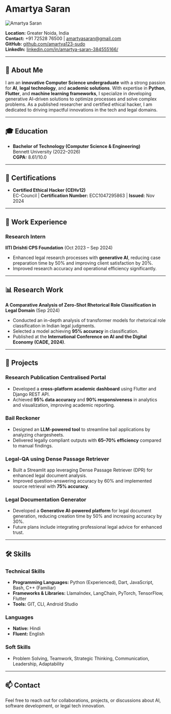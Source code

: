 # Amartya Saran

![Amartya Saran](https://drive.google.com/file/d/1akRZ7Pq775Lfuk4xyH_IneXsvR2MjpkF/view?usp=drive_link)

**Location:** Greater Noida, India  
**Contact:** +91 72528 76500 | [amartyasaran@gmail.com](mailto:amartyasaran@gmail.com)  
**GitHub:** [github.com/amartya123-sudo](https://github.com/amartya123-sudo)  
**LinkedIn:** [linkedin.com/in/amartya-saran-384555166/](https://www.linkedin.com/in/amartya-saran-384555166/)  

---

## 🌟 About Me

I am an **innovative Computer Science undergraduate** with a strong passion for **AI**, **legal technology**, and **academic solutions**. With expertise in **Python**, **Flutter**, and **machine learning frameworks**, I specialize in developing generative AI-driven solutions to optimize processes and solve complex problems. As a published researcher and certified ethical hacker, I am dedicated to driving impactful innovations in the tech and legal domains.

---

## 🎓 Education

- **Bachelor of Technology (Computer Science & Engineering)**  
  Bennett University (2022–2026)  
  **CGPA:** 8.61/10.0  

---

## 📜 Certifications

- **Certified Ethical Hacker (CEHv12)**  
  EC-Council | **Certification Number:** ECC1047295863 | **Issued:** Nov 2024  

---

## 💼 Work Experience

### Research Intern  
**IITI Drishti CPS Foundation** (Oct 2023 – Sep 2024)  
- Enhanced legal research processes with **generative AI**, reducing case preparation time by 50% and improving client satisfaction by 20%.  
- Improved research accuracy and operational efficiency significantly.  

---

## 📊 Research Work

**A Comparative Analysis of Zero-Shot Rhetorical Role Classification in Legal Domain** (Sep 2024)  
- Conducted an in-depth analysis of transformer models for rhetorical role classification in Indian legal judgments.  
- Selected a model achieving **95% accuracy** in classification.  
- Published at the **International Conference on AI and the Digital Economy (CADE, 2024)**.  

---

## 🔧 Projects

### **Research Publication Centralised Portal**  
- Developed a **cross-platform academic dashboard** using Flutter and Django REST API.  
- Achieved **95% data accuracy** and **90% responsiveness** in analytics and visualization, improving academic reporting.  

### **Bail Reckoner**  
- Designed an **LLM-powered tool** to streamline bail applications by analyzing chargesheets.  
- Delivered legally compliant outputs with **65–70% efficiency** compared to manual findings.  

### **Legal-QA using Dense Passage Retriever**  
- Built a Streamlit app leveraging Dense Passage Retriever (DPR) for enhanced legal document analysis.  
- Improved question-answering accuracy by 60% and implemented source retrieval with **75% accuracy**.  

### **Legal Documentation Generator**  
- Developed a **Generative AI-powered platform** for legal document generation, reducing creation time by 50% and increasing accuracy by 30%.  
- Future plans include integrating professional legal advice for enhanced trust.  

---

## 🛠️ Skills

### Technical Skills
- **Programming Languages:** Python (Experienced), Dart, JavaScript, Bash, C++ (Familiar)  
- **Frameworks & Libraries:** LlamaIndex, LangChain, PyTorch, TensorFlow, Flutter  
- **Tools:** GIT, CLI, Android Studio  

### Languages
- **Native:** Hindi  
- **Fluent:** English  

### Soft Skills
- Problem Solving, Teamwork, Strategic Thinking, Communication, Leadership, Adaptability  

---

## 📫 Contact

Feel free to reach out for collaborations, projects, or discussions about AI, software development, or legal tech innovation.
